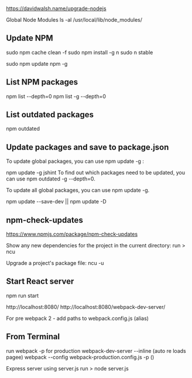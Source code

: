 https://davidwalsh.name/upgrade-nodejs

Global Node Modules
ls -al /usr/local/lib/node_modules/

Update NPM
----------

sudo npm cache clean -f
sudo npm install -g n
sudo n stable

sudo npm update npm -g

List NPM packages
-----------------

npm list --depth=0
npm list -g --depth=0

List outdated packages
----------------------

npm outdated

Update packages and save to package.json
----------------------------------------

To update global packages, you can use npm update -g <package>:

npm update -g jshint
To find out which packages need to be updated, you can use npm outdated -g --depth=0.

To update all global packages, you can use npm update -g.

npm update --save-dev || npm update -D

npm-check-updates 
-----------------

https://www.npmjs.com/package/npm-check-updates

Show any new dependencies for the project in the current directory:
run > ncu

Upgrade a project's package file:
ncu -u

Start React server
------------------

npm run start

http://localhost:8080/
http://localhost:8080/webpack-dev-server/

For pre webpack 2 - add paths to webpack.config.js (alias)


From Terminal
-------------

run webpack -p for production
webpack-dev-server --inline (auto re loads pagee)
webpack --config webpack-production.config.js -p ()

Express server using server.js
run > node server.js